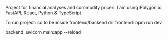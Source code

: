 Project for financial analyses and commodity prices.
I am using Polygon.io, FastAPI, React, Python & TypeScript.

To run project:
cd to be inside frontend/backend dir
frontend:
npm run dev

backend:
uvicorn main:app --reload 
